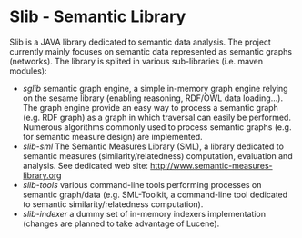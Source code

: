 Slib - Semantic Library
========================

Slib is a JAVA library dedicated to semantic data analysis.
The project currently mainly focuses on semantic data represented as semantic graphs (networks).
The library is splited in various sub-libraries (i.e. maven modules):
* *sglib* semantic graph engine, a simple in-memory graph engine relying on the sesame library (enabling reasoning, RDF/OWL data loading...). The graph engine provide an easy way to process a semantic graph (e.g. RDF graph) as a graph in which traversal can easily be performed. Numerous algorithms commonly used to process semantic graphs (e.g. for semantic measure design) are implemented.  
* *slib-sml* The Semantic Measures Library (SML), a library dedicated to semantic measures (similarity/relatedness) computation, evaluation and analysis. See dedicated web site: http://www.semantic-measures-library.org
* *slib-tools* various command-line tools performing processes on semantic graph/data (e.g. SML-Toolkit, a command-line tool dedicated to semantic similarity/relatedness computation).
* *slib-indexer* a dummy set of in-memory indexers implementation (changes are planned to take advantage of Lucene).




        